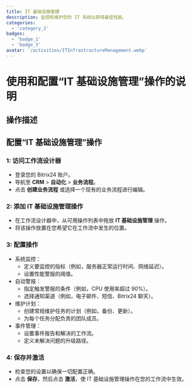 ```yaml
---
title: IT 基础设施管理
description: 监控和维护您的 IT 系统以获得最佳性能。
categories: 
  - 'category_2'
badges: 
  - 'badge_1'
  - 'badge_3'
avatar: '/activities/ITInfrastructureManagement.webp'
---
```

# 使用和配置“IT 基础设施管理”操作的说明

## 操作描述

## **配置“IT 基础设施管理”操作**

### 1: 访问工作流设计器
- 登录您的 Bitrix24 账户。
- 导航至 **CRM** > **自动化** > **业务流程**。
- 点击 **创建业务流程** 或选择一个现有的业务流程进行编辑。

### 2: 添加 IT 基础设施管理操作
- 在工作流设计器中，从可用操作列表中拖放 **IT 基础设施管理** 操作。
- 将该操作放置在您希望它在工作流中发生的位置。

### 3: 配置操作
- 系统监控：
  - 定义要监控的指标（例如，服务器正常运行时间、网络延迟）。
  - 设置性能警报的阈值。
- 自动警报：
  - 指定触发警报的条件（例如，CPU 使用率超过 90%）。
  - 选择通知渠道（例如，电子邮件、短信、Bitrix24 聊天）。
- 维护计划：
  - 创建常规维护任务的计划（例如，备份、更新）。
  - 为每个任务分配负责的团队成员。
- 事件管理：
  - 设置事件报告和解决的工作流。
  - 定义未解决问题的升级路径。

### 4: 保存并激活
- 检查您的设置以确保一切配置正确。
- 点击 **保存**，然后点击 **激活**，使 IT 基础设施管理操作在您的工作流中生效。